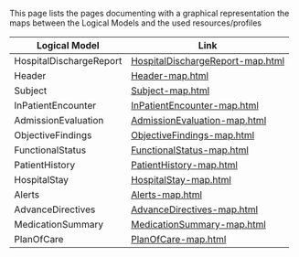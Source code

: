 This page lists the pages documenting with a graphical representation the maps between the Logical Models and the used resources/profiles


| Logical Model                | Link                                      |
|------------------------|-------------------------------------------|
| HospitalDischargeReport| [HospitalDischargeReport-map.html](HospitalDischargeReport-map.html) |
| Header                 | [Header-map.html](Header-map.html)        |
| Subject                | [Subject-map.html](Subject-map.html)      |
| InPatientEncounter     | [InPatientEncounter-map.html](InPatientEncounter-map.html) |
| AdmissionEvaluation    | [AdmissionEvaluation-map.html](AdmissionEvaluation-map.html) |
| ObjectiveFindings      | [ObjectiveFindings-map.html](ObjectiveFindings-map.html) |
| FunctionalStatus       | [FunctionalStatus-map.html](FunctionalStatus-map.html) |
| PatientHistory         | [PatientHistory-map.html](PatientHistory-map.html) |
| HospitalStay           | [HospitalStay-map.html](HospitalStay-map.html) |
| Alerts                 | [Alerts-map.html](Alerts-map.html)        |
| AdvanceDirectives      | [AdvanceDirectives-map.html](AdvanceDirectives-map.html) |
| MedicationSummary      | [MedicationSummary-map.html](MedicationSummary-map.html) |
| PlanOfCare             | [PlanOfCare-map.html](PlanOfCare-map.html) |
